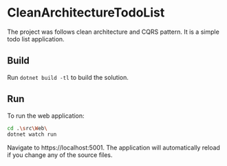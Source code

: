 ﻿# CleanArchitectureTodoList

The project was follows clean architecture and CQRS pattern. It is a simple todo list application. 

## Build

Run `dotnet build -tl` to build the solution.

## Run

To run the web application:

```bash
cd .\src\Web\
dotnet watch run
```

Navigate to https://localhost:5001. The application will automatically reload if you change any of the source files.


